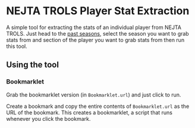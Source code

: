 # NEJTA TROLS Player Stat Extraction
A simple tool for extracting the stats of an individual player from NEJTA TROLS. Just head to the [past seasons](https://trols.org.au/nejta/p_results.php), select the season you want to grab stats from and section of the player you want to grab stats from then run this tool.

## Using the tool

### Bookmarklet
Grab the bookmarklet version (in `Bookmarklet.url`) and just click to run.

Create a bookmark and copy the entire contents of `Bookmarklet.url` as the URL of the bookmark. This creates a bookmarklet, a script that runs whenever you click the bookmark.
